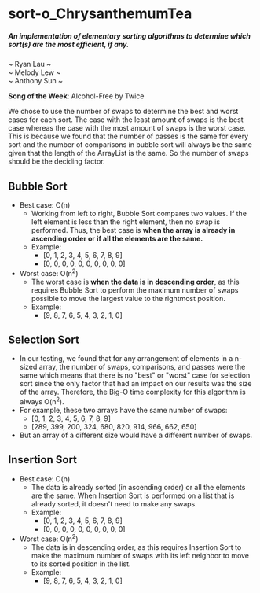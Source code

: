 # sort-o_ChrysanthemumTea
##### An implementation of elementary sorting algorithms to determine which sort(s) are the most efficient, if any.
~ Ryan Lau ~ \
~ Melody Lew ~ \
~ Anthony Sun ~

**Song of the Week**: Alcohol-Free by Twice

We chose to use the number of swaps to determine the best and worst cases for each sort. The case with the least amount of swaps is the best case whereas the case with the most amount of swaps is the worst case. This is because we found that the number of passes is the same for every sort and the number of comparisons in bubble sort will always be the same given that the length of the ArrayList is the same. So the number of swaps should be the deciding factor.

## Bubble Sort
- Best case: O(n)
  - Working from left to right, Bubble Sort compares two values. If the left element is less than the right element, then no swap is performed. Thus, the best case is **when the array is already in ascending order or if all the elements are the same.**
  - Example:
    - [0, 1, 2, 3, 4, 5, 6, 7, 8, 9]
    - [0, 0, 0, 0, 0, 0, 0, 0, 0, 0]
- Worst case: O(n<sup>2</sup>)
  - The worst case is **when the data is in descending order**, as this requires Bubble Sort to perform the maximum number of swaps possible to move the largest value to the rightmost position.
  - Example:
    - [9, 8, 7, 6, 5, 4, 3, 2, 1, 0]

## Selection Sort
 - In our testing, we found that for any arrangement of elements in a n-sized array, the number of swaps, comparisons, and passes were the same which means that there is no "best" or "worst" case for selection sort since the only factor that had an impact on our results was the size of the array. Therefore, the Big-O time complexity for this algorithm is always O(n<sup>2</sup>).
 - For example, these two arrays have the same number of swaps:
    - [0, 1, 2, 3, 4, 5, 6, 7, 8, 9]
    - [289, 399, 200, 324, 680, 820, 914, 966, 662, 650]
 - But an array of a different size would have a different number of swaps.

## Insertion Sort
- Best case: O(n)
  - The data is already sorted (in ascending order) or all the elements are the same. When Insertion Sort is performed on a list that is already sorted, it doesn't need to make any swaps.
  - Example:
    - [0, 1, 2, 3, 4, 5, 6, 7, 8, 9]
    - [0, 0, 0, 0, 0, 0, 0, 0, 0, 0]
- Worst case: O(n<sup>2</sup>)
  - The data is in descending order, as this requires Insertion Sort to make the maximum number of swaps with its left neighbor to move to its sorted position in the list.
  - Example:
    - [9, 8, 7, 6, 5, 4, 3, 2, 1, 0]

